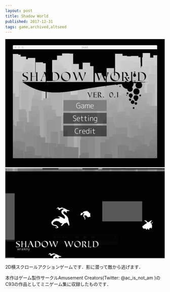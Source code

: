 ```yaml
---
layout: post
title: Shadow World
published: 2017-12-31
tags: game,archived,altseed
---
```


<img src="/images/games/shadow_world/shadow_world_title.jpg" width="560" class="has-image-centered">

<!--more-->

<img src="/images/games/shadow_world/shadow_world_game.jpg" width="560" class="has-image-centered">

2D横スクロールアクションゲームです．影に潜って敵から逃げます．

本作はゲーム製作サークルAmusement Creators(Twitter: @ac_is_not_am )のC93の作品としてミニゲーム集に収録したものです．
